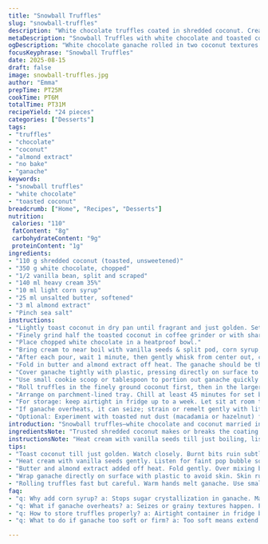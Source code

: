 ```yaml
---
title: "Snowball Truffles"
slug: "snowball-truffles"
description: "White chocolate truffles coated in shredded coconut. Cream heated with vanilla bean and light corn syrup poured over chopped chocolate. Butter folded in for richness. Chilled ganache scooped and rolled into balls, then coated in finely ground toasted coconut. A subtle salt and almond extract twist for depth. Chill times adjusted to get firm but tender centers. Offers a light, snowy sweetness with a hint of warm vanilla and coconut crunch."
metaDescription: "Snowball Truffles with white chocolate and toasted coconut. Chill ganache, fold in butter and almond extract. Dual coconut textures deliver crunch and creaminess."
ogDescription: "White chocolate ganache rolled in two coconut textures. Toasted coconut, chilled balls, almond extract twist. A snowy, tender bite that melts with crunch."
focusKeyphrase: "Snowball Truffles"
date: 2025-08-15
draft: false
image: snowball-truffles.jpg
author: "Emma"
prepTime: PT25M
cookTime: PT6M
totalTime: PT31M
recipeYield: "24 pieces"
categories: ["Desserts"]
tags:
- "truffles"
- "chocolate"
- "coconut"
- "almond extract"
- "no bake"
- "ganache"
keywords:
- "snowball truffles"
- "white chocolate"
- "toasted coconut"
breadcrumb: ["Home", "Recipes", "Desserts"]
nutrition: 
 calories: "110"
 fatContent: "8g"
 carbohydrateContent: "9g"
 proteinContent: "1g"
ingredients:
- "110 g shredded coconut (toasted, unsweetened)"
- "350 g white chocolate, chopped"
- "1/2 vanilla bean, split and scraped"
- "140 ml heavy cream 35%"
- "10 ml light corn syrup"
- "25 ml unsalted butter, softened"
- "3 ml almond extract"
- "Pinch sea salt"
instructions:
- "Lightly toast coconut in dry pan until fragrant and just golden. Set aside to cool."
- "Finely grind half the toasted coconut in coffee grinder or with sharp knife. Reserve the rest for coating."
- "Place chopped white chocolate in a heatproof bowl."
- "Bring cream to near boil with vanilla seeds & split pod, corn syrup, and sea salt. Remove vanilla pod before pouring hot cream over chocolate in three parts."
- "After each pour, wait 1 minute, then gently whisk from center out, careful not to pick up air, until silky and shiny."
- "Fold in butter and almond extract off heat. The ganache should be thick but spreadable."
- "Cover ganache tightly with plastic, pressing directly on surface to avoid skin. Chill for about 2½ hours until quite firm but scoopable."
- "Use small cookie scoop or tablespoon to portion out ganache quickly. Roll between palms, making evenly sized balls. Avoid warming too much or it melts."
- "Roll truffles in the finely ground coconut first, then in the larger flakes. The dual texture adds interest."
- "Arrange on parchment-lined tray. Chill at least 45 minutes for set before serving."
- "For storage: keep airtight in fridge up to a week. Let sit at room temp 10 min before serving for best mouthfeel."
- "If ganache overheats, it can seize; strain or remelt gently with little cream to fix. If too soft, extend chilling and handle quickly to shape."
- "Optional: Experiment with toasted nut dust (macadamia or hazelnut) for unique coating variations."
introduction: "Snowball truffles—white chocolate and coconut married in a tender bite. Not your slick, overly sweet mess but layered textures and subtle hints that play on the palate. I’ve played with chill times, butter amounts, to get that perfect firm, yet melt-in-mouth center. Vanilla bean and almond extract add depth beyond the obvious sugary hit. Toasting the coconut? Game changer. Crunchy, toasty notes elevate and cut through sweetness. Winter in candy form but light enough for spring cravings. Skip the factory candy shelf, do these. They call for patience but reward with quietly complex sweetness and a cool, snowy look that disappears in your mouth."
ingredientsNote: "Trusted shredded coconut makes or breaks the coating. Toast unsweetened for richness, but sweetened also works if you want more sugar punch—adjust the salt if you do. White chocolate quality matters: creamy, not chalky. Try Valrhona, if budget allows. Corn syrup here prevents crystallization—replace with glucose syrup or skip for a slightly different texture but risk graininess. Almond extract and pinch of salt aren’t standard but lift the flavors in surprising ways. The heavy cream must be at least 35% fat for that luscious mouthfeel. Butter softens it further—don’t skip. Vanilla bean adds real vanilla punch vs extract. If unavailable, double extract but it loses that authentic bean aroma. Grind some coconut fine for internal texture and use flakes outside—contrast is key."
instructionsNote: "Heat cream with vanilla seeds till just boiling, listen for the soft bubble pop sound to avoid scalding cream. Pour over chopped chocolate in three parts, waiting silently—and you’ll see the shine as it melts slowly—not stirring too fast preserves gloss. Adding butter last enriches the blend; folding helps keep texture smooth. Wrap ganache tight to prevent skin formation—skin ruins texture and makes balls bumpy. Chill until just firm—press with finger, it should give slightly, not stick or be brittle. Scooping while cool is tricky—warm hands melt ganache too fast. Roll quickly but gently. Coconut powder on the outside must cling but not overload or chew will become dry. Refrigerate again for firm hold. Troubleshooting? Too soft? More chill or more butter next time. Too grainy? Check chocolate quality and avoid overheating. The subtle almond and salt make a world of difference—don’t skip."
tips:
- "Toast coconut till just golden. Watch closely. Burnt bits ruin subtle crunch. Use dry pan, no oil. Smell changes from raw to toasty nutty scent. Cool fully before grinding. Grinding half fine, half coarse keeps texture contrast in truffle coating. Skip sweetened coconut for less sugar; adjust salt then."
- "Heat cream with vanilla seeds gently. Listen for faint pop bubble sound. Avoid full boil or scalding cream. Pour hot cream slowly over chopped chocolate in three parts. Wait 1 minute each, whisk gently center out, no air bubbles. Slow melt keeps shine, stops grainy texture. Whisk direction matters to keep glossy ganache."
- "Butter and almond extract added off heat. Fold gently. Over mixing beats air inside, tough ganache. Butter softens texture, almond extract adds depth beyond just vanilla bean. Vanilla bean better than extract for aroma, but double extract if none. Butter must be softened, not melted or cold lumps appear."
- "Wrap ganache directly on surface with plastic to avoid skin. Skin ruins smooth texture and balls turn bumpy. Chill until just firm enough to scoop but still tender inside. Finger press test: slight give, no stick, no brittle crack. Timing varies by fridge coldness and cream fat percentage. Prepare scoop and roll fast to avoid melting."
- "Rolling truffles fast but careful. Warm hands melt ganache. Use small scoop to portion evenly. Roll in finely ground coconut first to stick well, then coat in larger flakes for crunch. Too much coconut powder makes chew dry; balance is key. Chill again after rolling to firm coating hold. Alternative coatings: toasted nut dust like macadamia or hazelnut for texture variations."
faq:
- "q: Why add corn syrup? a: Stops sugar crystallization in ganache. Makes texture smoother. Can swap glucose syrup or omit but risk grainy finish. Just keep stirring slow, temperature low if skipped."
- "q: What if ganache overheats? a: Seizes or grainy textures happen. Fix by straining or gently remelting with a splash of cream. Overheat kills gloss. Patience in heating crucial. Sometimes adds butter again to bring back silkiness."
- "q: How to store truffles properly? a: Airtight container in fridge best. Up to a week max. Room temp 10 minutes before serving softens centers nicely. Freeze? Possible but texture changes. Wrap balls individually if freezing to protect."
- "q: What to do if ganache too soft or firm? a: Too soft means extend chilling or add more butter next batch. Too firm can come from overchilling or insufficient butter. Temperature adjustments, fat content of cream affect texture a lot. Adjust and test."

---
```

